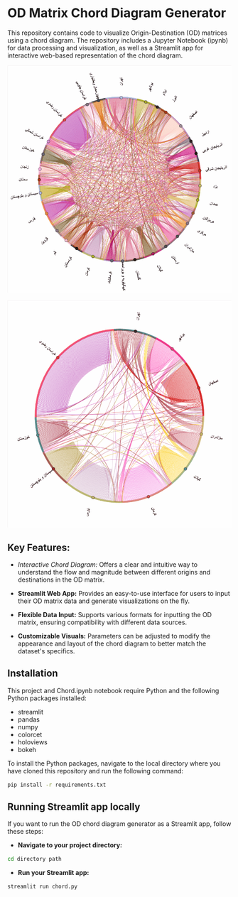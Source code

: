 # OD Matrix Chord Diagram Generator
This repository contains code to visualize Origin-Destination (OD) matrices using a chord diagram. The repository includes a Jupyter Notebook (ipynb) for data processing and visualization, as well as a Streamlit app for interactive web-based representation of the chord diagram.

![All_Cities](https://github.com/pozapas/chord/blob/main/All_cities.gif)

![Busiest_cities](https://github.com/pozapas/chord/blob/main/Busiest_cities.gif)

## Key Features:
- *Interactive Chord Diagram:* Offers a clear and intuitive way to understand the flow and magnitude between different origins and destinations in the OD matrix.

- **Streamlit Web App:** Provides an easy-to-use interface for users to input their OD matrix data and generate visualizations on the fly.

- **Flexible Data Input:** Supports various formats for inputting the OD matrix, ensuring compatibility with different data sources.

- **Customizable Visuals:** Parameters can be adjusted to modify the appearance and layout of the chord diagram to better match the dataset's specifics.

## Installation
This project and Chord.ipynb notebook require Python and the following Python packages installed:
- streamlit
- pandas
- numpy
- colorcet
- holoviews
- bokeh
  
To install the Python packages, navigate to the local directory where you have cloned this repository and run the following command:
```bash
pip install -r requirements.txt
```
## Running Streamlit app locally
If you want to run the OD chord diagram generator as a Streamlit app, follow these steps:
- **Navigate to your project directory:**
```bash
cd directory path
```
- **Run your Streamlit app:**
```bash
streamlit run chord.py

